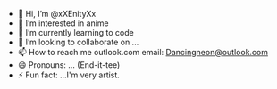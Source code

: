- 👋 Hi, I’m @xXEnityXx
- 👀 I’m interested in anime
- 🌱 I’m currently learning to code
- 💞️ I’m looking to collaborate on ...
- 📫 How to reach me outlook.com email: Dancingneon@outlook.com
- 😄 Pronouns: ... (End-it-tee)
- ⚡ Fun fact: ...I'm very artist.

<!---
xXEnityXx/xXEnityXx is a ✨ special ✨ repository because its `README.md` (this file) appears on your GitHub profile.
You can click the Preview link to take a look at your changes.
--->
